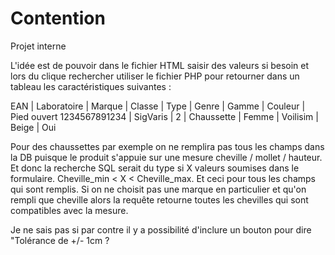 # Contention
Projet interne


L'idée est de pouvoir dans le fichier HTML saisir des valeurs si besoin et lors du clique rechercher utiliser le fichier PHP pour retourner dans un tableau les caractéristiques suivantes : 

EAN | Laboratoire | Marque | Classe | Type | Genre | Gamme | Couleur | Pied ouvert
1234567891234 | SigVaris | 2 | Chaussette | Femme | Voilisim | Beige | Oui

Pour des chaussettes par exemple on ne remplira pas tous les champs dans la DB puisque le produit s'appuie sur une mesure cheville / mollet / hauteur.
Et donc la recherche SQL serait du type si X valeurs soumises dans le formulaire. Cheville_min < X < Cheville_max.
Et ceci pour tous les champs qui sont remplis. Si on ne choisit pas une marque en particulier et qu'on rempli que cheville alors la requête retourne toutes les chevilles qui sont compatibles avec la mesure.

Je ne sais pas si par contre il y a possibilité d'inclure un bouton pour dire "Tolérance de +/- 1cm ?
